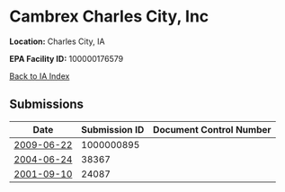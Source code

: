 # Cambrex Charles City, Inc

**Location:** Charles City, IA

**EPA Facility ID:** 100000176579

[Back to IA Index](../../index.md)

## Submissions

| Date | Submission ID | Document Control Number |
|------|--------------|-------------------------|
| [2009-06-22](submissions/1000000895.md) | 1000000895 |  |
| [2004-06-24](submissions/38367.md) | 38367 |  |
| [2001-09-10](submissions/24087.md) | 24087 |  |
